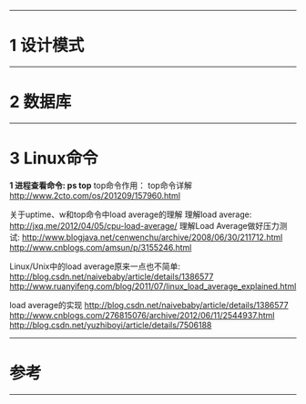 
---

# 1 设计模式

---

# 2 数据库

---

# 3 Linux命令
**1 进程查看命令: ps top**
top命令作用：
top命令详解
http://www.2cto.com/os/201209/157960.html

关于uptime、w和top命令中load average的理解
理解load average: http://jxq.me/2012/04/05/cpu-load-average/
理解Load Average做好压力测试: http://www.blogjava.net/cenwenchu/archive/2008/06/30/211712.html
http://www.cnblogs.com/amsun/p/3155246.html

Linux/Unix中的load average原来一点也不简单:
 http://blog.csdn.net/naivebaby/article/details/1386577
 http://www.ruanyifeng.com/blog/2011/07/linux_load_average_explained.html
 
 load average的实现
 http://blog.csdn.net/naivebaby/article/details/1386577
 http://www.cnblogs.com/276815076/archive/2012/06/11/2544937.html
 http://blog.csdn.net/yuzhiboyi/article/details/7506188

---

# 参考

---

